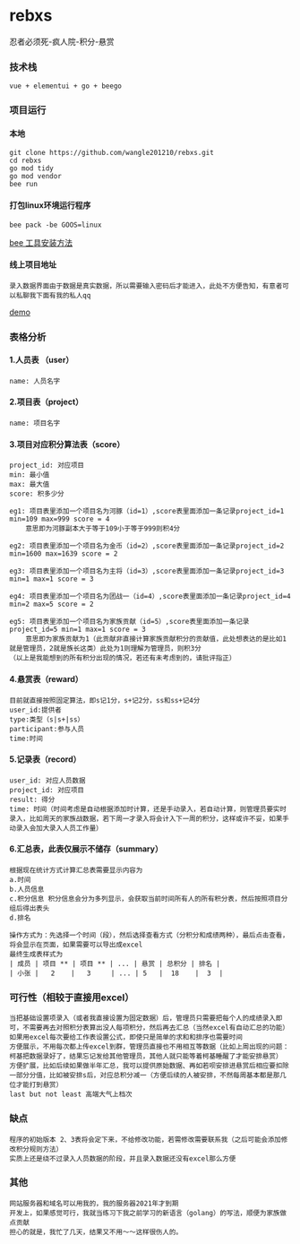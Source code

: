 # rebxs
忍者必须死-疯人院-积分-悬赏
### 技术栈 
    vue + elementui + go + beego
### 项目运行
#### 本地
    git clone https://github.com/wangle201210/rebxs.git
    cd rebxs
    go mod tidy
    go mod vendor
    bee run 
    
#### 打包linux环境运行程序
    bee pack -be GOOS=linux
   [bee 工具安装方法](https://beego.me/docs/install/bee.md)

#### 线上项目地址
    录入数据界面由于数据是真实数据，所以需要输入密码后才能进入，此处不方便告知，有意者可以私聊我下面有我的私人qq
   [demo](http://frb.iwangle.me/)
### 表格分析
#### 1.人员表 （user）
	name: 人员名字

#### 2.项目表（project）
	name: 项目名字

#### 3.项目对应积分算法表（score）
	project_id: 对应项目
	min: 最小值
	max: 最大值
	score: 积多少分

	eg1: 项目表里添加一个项目名为河豚（id=1）,score表里面添加一条记录project_id=1 min=109 max=999 score = 4 
		意思即为河豚副本大于等于109小于等于999则积4分

	eg2: 项目表里添加一个项目名为金币（id=2）,score表里面添加一条记录project_id=2 min=1600 max=1639 score = 2 
	
	eg3: 项目表里添加一个项目名为主将（id=3）,score表里面添加一条记录project_id=3 min=1 max=1 score = 3

	eg4: 项目表里添加一个项目名为团战一（id=4）,score表里面添加一条记录project_id=4 min=2 max=5 score = 2

	eg5: 项目表里添加一个项目名为家族贡献（id=5）,score表里面添加一条记录project_id=5 min=1 max=1 score = 3
		意思即为家族贡献为1（此贡献非直接计算家族贡献积分的贡献值，此处想表达的是比如1就是管理员，2就是族长这类）此处为1则理解为管理员，则积3分
	（以上是我能想到的所有积分出现的情况，若还有未考虑到的，请批评指正）

#### 4.悬赏表（reward）
	目前就直接按照固定算法，即s记1分，s+记2分，ss和ss+记4分
	user_id:提供者
	type:类型（s|s+|ss）
	participant:参与人员
	time:时间

#### 5.记录表（record）
	user_id: 对应人员数据
	project_id: 对应项目
	result: 得分
	time: 时间（时间考虑是自动根据添加时计算，还是手动录入，若自动计算，则管理员要实时录入，比如周天的家族战数据，若下周一才录入将会计入下一周的积分，这样或许不妥，如果手动录入会加大录入人员工作量）

#### 6.汇总表，此表仅展示不储存（summary）
	根据现在统计方式计算汇总表需要显示内容为
	a.时间
	b.人员信息
	c.积分信息 积分信息会分为多列显示，会获取当前时间所有人的所有积分表，然后按照项目分组后得出表头
	d.排名

	操作方式为：先选择一个时间（段），然后选择查看方式（分积分和成绩两种），最后点击查看，将会显示在页面，如果需要可以导出成excel
	最终生成表样式为
	| 成员 | 项目 ** | 项目 ** | ... | 悬赏 | 总积分 | 排名 |
	| 小张 |   2    |   3     | ... | 5   |  18    |  3  |


### 可行性（相较于直接用excel）
    当把基础设置项录入（或者我直接设置为固定数据）后，管理员只需要把每个人的成绩录入即可，不需要再去对照积分表算出没人每项积分，然后再去汇总（当然excel有自动汇总的功能）
	如果用excel每次要给工作表设置公式，即使只是简单的求和和排序也需要时间
	方便展示，不用每次都上传excel到群，管理员直接也不用相互等数据（比如上周出现的问题：柯基把数据录好了，结果忘记发给其他管理员，其他人就只能等着柯基睡醒了才能安排悬赏）
	方便扩展，比如后续如果做半年汇总，我可以提供原始数据、再如若呗安排进悬赏后相应要扣除一部分分值，比如被安排s后，对应总积分减一（方便后续的人被安排，不然每周基本都是那几位才能打到悬赏）
	last but not least 高端大气上档次


### 缺点 
    程序的初始版本 2、3表将会定下来，不给修改功能，若需修改需要联系我（之后可能会添加修改积分规则方法）
	实质上还是绕不过录入人员数据的阶段，并且录入数据还没有excel那么方便


### 其他
    网站服务器和域名可以用我的，我的服务器2021年才到期
	开发上，如果感觉可行，我就当练习下我之前学习的新语言（golang）的写法，顺便为家族做点贡献
	担心的就是，我忙了几天，结果又不用～～这样很伤人的。




